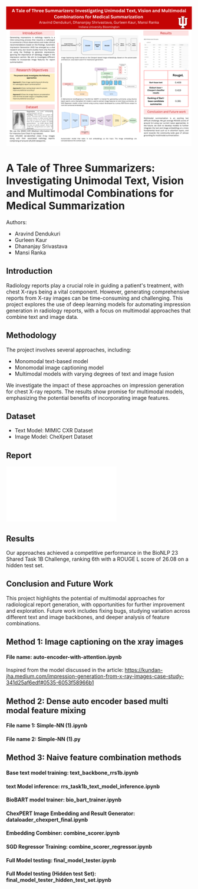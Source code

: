 ![poster](CV_final_poster.png)


# A Tale of Three Summarizers: Investigating Unimodal Text, Vision and Multimodal Combinations for Medical Summarization

Authors:
- Aravind Dendukuri
- Gurleen Kaur
- Dhananjay Srivastava
- Mansi Ranka

## Introduction

Radiology reports play a crucial role in guiding a patient's treatment, with chest X-rays being a vital component. However, generating comprehensive reports from X-ray images can be time-consuming and challenging. This project explores the use of deep learning models for automating impression generation in radiology reports, with a focus on multimodal approaches that combine text and image data.

## Methodology

The project involves several approaches, including:
- Monomodal text-based model
- Monomodal image captioning model
- Multimodal models with varying degrees of text and image fusion

We investigate the impact of these approaches on impression generation for chest X-ray reports. The results show promise for multimodal models, emphasizing the potential benefits of incorporating image features.

## Dataset

- Text Model: MIMIC CXR Dataset
- Image Model: CheXpert Dataset

## Report
![report](paper.pdf)

## Results

Our approaches achieved a competitive performance in the BioNLP 23 Shared Task 1B Challenge, ranking 6th with a ROUGE L score of 26.08 on a hidden test set.

## Conclusion and Future Work

This project highlights the potential of multimodal approaches for radiological report generation, with opportunities for further improvement and exploration. Future work includes fixing bugs, studying variation across different text and image backbones, and deeper analysis of feature combinations.


## Method 1: Image captioning on the xray images
#### File name: auto-encoder-with-attention.ipynb
Inspired from the model discussed in the article: https://kundan-jha.medium.com/impression-generation-from-x-ray-images-case-study-341d25af6edf#0535-6053f58966b1

## Method 2: Dense auto encoder based multi modal feature mixing
#### File name 1: Simple-NN (1).ipynb
#### File name 2: Simple-NN (1).py

## Method 3: Naive feature combination methods
#### Base text model training: text_backbone_rrs1b.ipynb
#### text Model inference: rrs_task1b_text_model_inference.ipynb
#### BioBART model trainer: bio_bart_trainer.ipynb
#### ChexPERT Image Embedding and Result Generator: dataloader_chexpert_final.ipynb
#### Embedding Combiner: combine_scorer.ipynb
#### SGD Regressor Training: combine_scorer_regressor.ipynb
#### Full Model testing: final_model_tester.ipynb
#### Full Model testing (Hidden test Set): final_model_tester_hidden_test_set.ipynb

